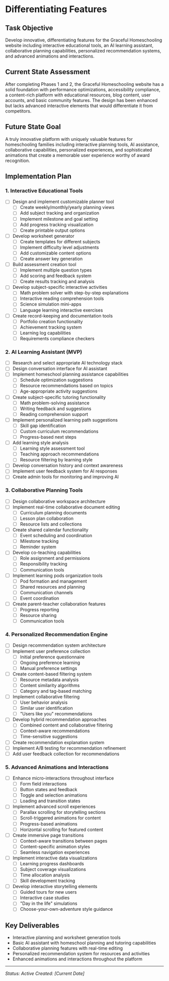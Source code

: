 # Differentiating Features

## Task Objective
Develop innovative, differentiating features for the Graceful Homeschooling website including interactive educational tools, an AI learning assistant, collaborative planning capabilities, personalized recommendation systems, and advanced animations and interactions.

## Current State Assessment
After completing Phases 1 and 2, the Graceful Homeschooling website has a solid foundation with performance optimizations, accessibility compliance, a content-rich platform with educational resources, blog content, user accounts, and basic community features. The design has been enhanced but lacks advanced interactive elements that would differentiate it from competitors.

## Future State Goal
A truly innovative platform with uniquely valuable features for homeschooling families including interactive planning tools, AI assistance, collaborative capabilities, personalized experiences, and sophisticated animations that create a memorable user experience worthy of award recognition.

## Implementation Plan

### 1. Interactive Educational Tools
- [ ] Design and implement customizable planner tool
  - [ ] Create weekly/monthly/yearly planning views
  - [ ] Add subject tracking and organization
  - [ ] Implement milestone and goal setting
  - [ ] Add progress tracking visualization
  - [ ] Create printable output options
- [ ] Develop worksheet generator
  - [ ] Create templates for different subjects
  - [ ] Implement difficulty level adjustments
  - [ ] Add customizable content options
  - [ ] Create answer key generation
- [ ] Build assessment creation tool
  - [ ] Implement multiple question types
  - [ ] Add scoring and feedback system
  - [ ] Create results tracking and analysis
- [ ] Develop subject-specific interactive activities
  - [ ] Math problem solver with step-by-step explanations
  - [ ] Interactive reading comprehension tools
  - [ ] Science simulation mini-apps
  - [ ] Language learning interactive exercises
- [ ] Create record-keeping and documentation tools
  - [ ] Portfolio creation functionality
  - [ ] Achievement tracking system
  - [ ] Learning log capabilities
  - [ ] Requirements compliance checkers

### 2. AI Learning Assistant (MVP)
- [ ] Research and select appropriate AI technology stack
- [ ] Design conversation interface for AI assistant
- [ ] Implement homeschool planning assistance capabilities
  - [ ] Schedule optimization suggestions
  - [ ] Resource recommendations based on topics
  - [ ] Age-appropriate activity suggestions
- [ ] Create subject-specific tutoring functionality
  - [ ] Math problem-solving assistance
  - [ ] Writing feedback and suggestions
  - [ ] Reading comprehension support
- [ ] Implement personalized learning path suggestions
  - [ ] Skill gap identification
  - [ ] Custom curriculum recommendations
  - [ ] Progress-based next steps
- [ ] Add learning style analysis
  - [ ] Learning style assessment tool
  - [ ] Teaching approach recommendations
  - [ ] Resource filtering by learning style
- [ ] Develop conversation history and context awareness
- [ ] Implement user feedback system for AI responses
- [ ] Create admin tools for monitoring and improving AI

### 3. Collaborative Planning Tools
- [ ] Design collaborative workspace architecture
- [ ] Implement real-time collaborative document editing
  - [ ] Curriculum planning documents
  - [ ] Lesson plan collaboration
  - [ ] Resource lists and collections
- [ ] Create shared calendar functionality
  - [ ] Event scheduling and coordination
  - [ ] Milestone tracking
  - [ ] Reminder system
- [ ] Develop co-teaching capabilities
  - [ ] Role assignment and permissions
  - [ ] Responsibility tracking
  - [ ] Communication tools
- [ ] Implement learning pods organization tools
  - [ ] Pod formation and management
  - [ ] Shared resources and planning
  - [ ] Communication channels
  - [ ] Event coordination
- [ ] Create parent-teacher collaboration features
  - [ ] Progress reporting
  - [ ] Resource sharing
  - [ ] Communication tools

### 4. Personalized Recommendation Engine
- [ ] Design recommendation system architecture
- [ ] Implement user preference collection
  - [ ] Initial preference questionnaire
  - [ ] Ongoing preference learning
  - [ ] Manual preference settings
- [ ] Create content-based filtering system
  - [ ] Resource metadata analysis
  - [ ] Content similarity algorithms
  - [ ] Category and tag-based matching
- [ ] Implement collaborative filtering
  - [ ] User behavior analysis
  - [ ] Similar user identification
  - [ ] "Users like you" recommendations
- [ ] Develop hybrid recommendation approaches
  - [ ] Combined content and collaborative filtering
  - [ ] Context-aware recommendations
  - [ ] Time-sensitive suggestions
- [ ] Create recommendation explanation system
- [ ] Implement A/B testing for recommendation refinement
- [ ] Add user feedback collection for recommendations

### 5. Advanced Animations and Interactions
- [ ] Enhance micro-interactions throughout interface
  - [ ] Form field interactions
  - [ ] Button states and feedback
  - [ ] Toggle and selection animations
  - [ ] Loading and transition states
- [ ] Implement advanced scroll experiences
  - [ ] Parallax scrolling for storytelling sections
  - [ ] Scroll-triggered animations for content
  - [ ] Progress-based animations
  - [ ] Horizontal scrolling for featured content
- [ ] Create immersive page transitions
  - [ ] Context-aware transitions between pages
  - [ ] Content-specific animation styles
  - [ ] Seamless navigation experiences
- [ ] Implement interactive data visualizations
  - [ ] Learning progress dashboards
  - [ ] Subject coverage visualizations
  - [ ] Time allocation analysis
  - [ ] Skill development tracking
- [ ] Develop interactive storytelling elements
  - [ ] Guided tours for new users
  - [ ] Interactive case studies
  - [ ] "Day in the life" simulations
  - [ ] Choose-your-own-adventure style guidance

## Key Deliverables
- Interactive planning and worksheet generation tools
- Basic AI assistant with homeschool planning and tutoring capabilities
- Collaborative planning features with real-time editing
- Personalized recommendation system for resources and activities
- Enhanced animations and interactions throughout the platform

---

*Status: Active*
*Created: [Current Date]* 